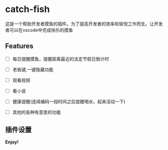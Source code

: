 # catch-fish

这是一个帮助开发者摸鱼的插件。为了提高开发者的效率和愉悦工作而生。让开发者可以在vscode中完成快乐的摸鱼

## Features
- [ ] 每日提醒摸鱼，提醒距离最近的法定节假日倒计时
- [ ] 老板键,一键隐藏功能
- [ ] 观看视频
- [ ] 看小说
- [ ] 健康提醒(连续编码一段时间之后提醒喝水，起来活动一下)
- [ ] 其他的各种有意思的功能


## 插件设置




**Enjoy!**
